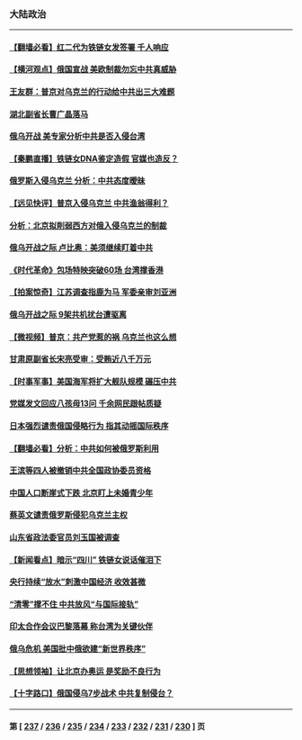 ### 大陆政治
---
#### [【翻墙必看】红二代为铁链女发签署 千人响应](../../pages/ncid277/n13603809.md) 
#### [【横河观点】俄国宣战 美欧制裁勿忘中共真威胁](../../pages/ncid277/n13603295.md) 
#### [王友群：普京对乌克兰的行动给中共出三大难题](../../pages/ncid277/n13603026.md) 
#### [湖北副省长曹广晶落马](../../pages/ncid277/n13603488.md) 
#### [俄乌开战 美专家分析中共是否入侵台湾](../../pages/ncid277/n13602985.md) 
#### [【秦鹏直播】铁链女DNA鉴定造假 官媒也造反？](../../pages/ncid277/n13603281.md) 
#### [俄罗斯入侵乌克兰 分析：中共态度暧昧](../../pages/ncid277/n13603206.md) 
#### [【远见快评】普京入侵乌克兰 中共渔翁得利？](../../pages/ncid277/n13603260.md) 
#### [分析：北京拟削弱西方对俄入侵乌克兰的制裁](../../pages/ncid277/n13603015.md) 
#### [俄乌开战之际 卢比奥：美须继续盯着中共](../../pages/ncid277/n13602762.md) 
#### [《时代革命》包场特映突破60场 台湾撑香港](../../pages/ncid277/n13602849.md) 
#### [【拍案惊奇】江苏调查指鹿为马 军委亲审刘亚洲](../../pages/ncid277/n13602584.md) 
#### [俄乌开战之际 9架共机扰台遭驱离](../../pages/ncid277/n13602643.md) 
#### [【微视频】普京：共产党惹的祸 乌克兰也这么想](../../pages/ncid277/n13602565.md) 
#### [甘肃原副省长宋亮受审：受贿近八千万元](../../pages/ncid277/n13602083.md) 
#### [【时事军事】美国海军将扩大舰队规模 碾压中共](../../pages/ncid277/n13599656.md) 
#### [党媒发文回应八孩母13问 千余网民跟帖质疑](../../pages/ncid277/n13601792.md) 
#### [日本强烈谴责俄国侵略行为 指其动摇国际秩序](../../pages/ncid277/n13601674.md) 
#### [【翻墙必看】分析：中共如何被俄罗斯利用](../../pages/ncid277/n13601027.md) 
#### [王滨等四人被撤销中共全国政协委员资格](../../pages/ncid277/n13601205.md) 
#### [中国人口断崖式下跌 北京盯上未婚青少年](../../pages/ncid277/n13601064.md) 
#### [蔡英文谴责俄罗斯侵犯乌克兰主权](../../pages/ncid277/n13600685.md) 
#### [山东省政法委官员刘玉国被调查](../../pages/ncid277/n13600822.md) 
#### [【新闻看点】暗示“四川” 铁链女说话催泪下](../../pages/ncid277/n13599505.md) 
#### [央行持续“放水”刺激中国经济 收效甚微](../../pages/ncid277/n13600802.md) 
#### [“清零”撑不住 中共放风“与国际接轨”](../../pages/ncid277/n13600644.md) 
#### [印太合作会议巴黎落幕 称台湾为关键伙伴](../../pages/ncid277/n13600498.md) 
#### [俄乌危机 美国批中俄欲建“新世界秩序”](../../pages/ncid277/n13600443.md) 
#### [【思想领袖】让北京办奥运 是奖励不良行为](../../pages/ncid277/n13582420.md) 
#### [【十字路口】俄国侵乌7步战术 中共复制侵台？](../../pages/ncid277/n13599558.md) 

---
#### 第 [ [237](./237.md) / [236](./236.md) / [235](./235.md) / [234](./234.md) / [233](./233.md) / [232](./232.md) / [231](./231.md) / [230](./230.md) ] 页
